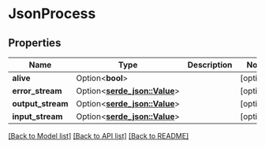 # JsonProcess

## Properties

Name | Type | Description | Notes
------------ | ------------- | ------------- | -------------
**alive** | Option<**bool**> |  | [optional]
**error_stream** | Option<[**serde_json::Value**](.md)> |  | [optional]
**output_stream** | Option<[**serde_json::Value**](.md)> |  | [optional]
**input_stream** | Option<[**serde_json::Value**](.md)> |  | [optional]

[[Back to Model list]](../README.md#documentation-for-models) [[Back to API list]](../README.md#documentation-for-api-endpoints) [[Back to README]](../README.md)


